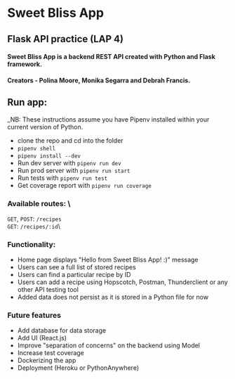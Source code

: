 # Sweet Bliss App
## Flask API practice (LAP 4)

#### Sweet Bliss App is a backend REST API created with Python and Flask framework.

#### Creators - Polina Moore, Monika Segarra and Debrah Francis.

## Run app:

_NB: These instructions assume you have Pipenv installed within your current version of Python.
- clone the repo and cd into the folder
- `pipenv shell`
- `pipenv install --dev`
- Run dev server with `pipenv run dev`
- Run prod server with `pipenv run start`
- Run tests with `pipenv run test`
- Get coverage report with `pipenv run coverage`


### Available routes: \
`GET`, `POST`: `/recipes` \
`GET`: `/recipes/:id`\


### Functionality:
- Home page displays "Hello from Sweet Bliss App! :)" message
- Users can see a full list of stored recipes
- Users can find a particular recipe by ID
- Users can add a recipe using Hopscotch, Postman, Thunderclient or any other API testing tool
- Added data does not persist as it is stored in a Python file for now


### Future features

- Add database for data storage
- Add UI (React.js)
- Improve "separation of concerns" on the backend using Model
- Increase test coverage
- Dockerizing the app
- Deployment (Heroku or PythonAnywhere)

